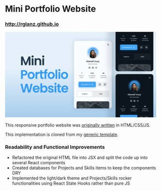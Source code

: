 # Mini Portfolio Website

### http://rglanz.github.io

<img src="/assets/thumbnail.png" alt="" width="500px" />

This responsive portfolio website was [originally written](https://github.com/bedimcode/responsive-mini-portfolio) in HTML/CSS/JS.

This implementation is cloned from my [generic template](https://github.com/rglanz/react-mini-portfolio).

### Readability and Functional Improvements

- Refactored the original HTML file into JSX and split the code up into several React components
- Created databases for Projects and Skills items to keep the components DRY
- Implemented the light/dark theme and Projects/Skills rocker functionalities using React State Hooks rather than pure JS
